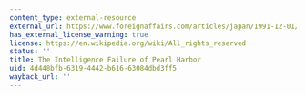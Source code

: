 ```yaml
---
content_type: external-resource
external_url: https://www.foreignaffairs.com/articles/japan/1991-12-01/intelligence-failure-pearl-harbor
has_external_license_warning: true
license: https://en.wikipedia.org/wiki/All_rights_reserved
status: ''
title: The Intelligence Failure of Pearl Harbor
uid: 4d448bfb-6319-4442-b616-63084dbd3ff5
wayback_url: ''
---
```

